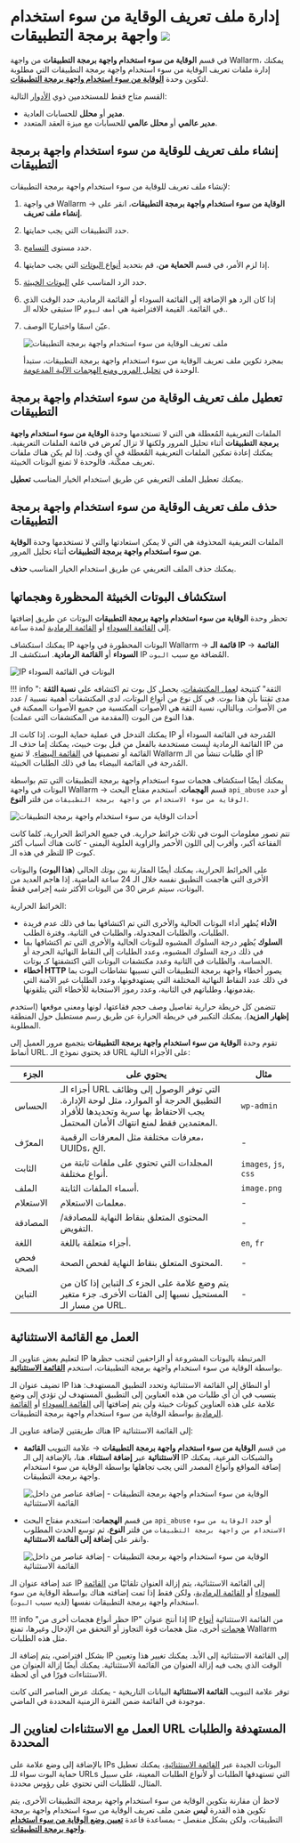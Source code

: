 # إدارة ملف تعريف الوقاية من سوء استخدام واجهة برمجة التطبيقات <a href="../../about-wallarm/subscription-plans/#subscription-plans"><img src="../../images/api-security-tag.svg" style="border: none;"></a>

في قسم **الوقاية من سوء استخدام واجهة برمجة التطبيقات** من واجهة Wallarm، يمكنك إدارة ملفات تعريف الوقاية من سوء استخدام واجهة برمجة التطبيقات التي مطلوبة لتكوين وحدة [**الوقاية من سوء استخدام واجهة برمجة التطبيقات**](../about-wallarm/api-abuse-prevention.md).

القسم متاح فقط للمستخدمين ذوي [الأدوار](../user-guides/settings/users.md#user-roles) التالية:

* **مدير** أو **محلل** للحسابات العادية.
* **مدير عالمي** أو **محلل عالمي** للحسابات مع ميزة العقد المتعدد.

## إنشاء ملف تعريف للوقاية من سوء استخدام واجهة برمجة التطبيقات

لإنشاء ملف تعريف للوقاية من سوء استخدام واجهة برمجة التطبيقات:

1. في واجهة Wallarm → **الوقاية من سوء استخدام واجهة برمجة التطبيقات**، انقر على **إنشاء ملف تعريف**.
1. حدد التطبيقات التي يجب حمايتها.
1. حدد مستوى [التسامح](../about-wallarm/api-abuse-prevention.md#tolerance).
1. إذا لزم الأمر، في قسم **الحماية من**، قم بتحديد [أنواع البوتات](../about-wallarm/api-abuse-prevention.md#automated-threats-blocked-by-api-abuse-prevention) التي يجب حمايتها.
1. حدد الرد المناسب علي [البوتات الخبيثة](../about-wallarm/api-abuse-prevention.md#reaction-to-malicious-bots).
1. إذا كان الرد هو الإضافة إلى القائمة السوداء أو القائمة الرمادية، حدد الوقت الذي ستبقى خلاله الـ IP في القائمة. القيمة الافتراضية هي `أضف ليوم`..
1. عيّن اسمًا واختياريًا الوصف.

    ![ملف تعريف الوقاية من سوء استخدام واجهة برمجة التطبيقات](../images/about-wallarm-waf/abi-abuse-prevention/create-api-abuse-prevention.png)

    بمجرد تكوين ملف تعريف الوقاية من سوء استخدام واجهة برمجة التطبيقات، ستبدأ الوحدة في [تحليل المرور ومنع الهجمات الآلية المدعومة](../about-wallarm/api-abuse-prevention.md#how-api-abuse-prevention-works).

## تعطيل ملف تعريف الوقاية من سوء استخدام واجهة برمجة التطبيقات

الملفات التعريفية المُعطلة هي التي لا تستخدمها وحدة **الوقاية من سوء استخدام واجهة برمجة التطبيقات** أثناء تحليل المرور ولكنها لا تزال تُعرض في قائمة الملفات التعريفية. يمكنك إعادة تمكين الملفات التعريفية المُعطلة في أي وقت. إذا لم يكن هناك ملفات تعريف ممكّنة، فالوحدة لا تمنع البوتات الخبيثة.

يمكنك تعطيل الملف التعريفي عن طريق استخدام الخيار المناسب **تعطيل**.

## حذف ملف تعريف الوقاية من سوء استخدام واجهة برمجة التطبيقات

الملفات التعريفية المحذوفة هي التي لا يمكن استعادتها والتي لا تستخدمها وحدة **الوقاية من سوء استخدام واجهة برمجة التطبيقات** أثناء تحليل المرور.

يمكنك حذف الملف التعريفي عن طريق استخدام الخيار المناسب **حذف**.

## استكشاف البوتات الخبيثة المحظورة وهجماتها

تحظر وحدة **الوقاية من سوء استخدام واجهة برمجة التطبيقات** البوتات عن طريق إضافتها إلى [القائمة السوداء](../user-guides/ip-lists/overview.md) أو [القائمة الرمادية](../user-guides/ip-lists/overview.md) لمدة ساعة.

يمكنك استكشاف IP البوتات المحظورة في واجهة Wallarm → **قائمة الـ IP** → **القائمة السوداء** أو **القائمة الرمادية**. استكشف الـ IP المُضافة مع سبب `البوت`.

![IP البوتات في القائمة السوداء](../images/about-wallarm-waf/abi-abuse-prevention/denylisted-bot-ips.png)

!!! info "الثقة"
    كنتيجة ل[عمل المكتشفات](../about-wallarm/api-abuse-prevention.md#how-api-abuse-prevention-works)، يحصل كل بوت تم اكتشافه على **نسبة الثقة** : مدى ثقتنا بأن هذا بوت. في كل نوع من أنواع البوتات، لدى المكتشفات أهمية نسبية / عدد من الأصوات. وبالتالي، نسبة الثقة هي الأصوات المكتسبة من جميع الأصوات الممكنة في هذا النوع من البوت (المقدمة من المكتشفات التي عملت).

يمكنك التدخل في عملية حماية البوت. إذا كانت الـ IP المُدرجة في القائمة السوداء أو القائمة الرمادية ليست مستخدمة بالفعل من قبل بوت خبيث، يمكنك إما حذف الـ IP من القائمة أو تضمينها في [القائمة البيضاء](../user-guides/ip-lists/overview.md). لا تمنع Wallarm أي طلبات تنشأ من الـ IP المُدرجة في القائمة البيضاء بما في ذلك الطلبات الخبيثة.

يمكنك أيضًا استكشاف هجمات سوء استخدام واجهة برمجة التطبيقات التي تتم بواسطة البوتات في واجهة Wallarm → قسم **الهجمات**. استخدم مفتاح البحث `api_abuse` أو حدد `الوقاية من سوء الاستخدام من واجهة برمجة التطبيقات` من فلتر **النوع**.

![أحداث الوقاية من سوء استخدام واجهة برمجة التطبيقات](../images/about-wallarm-waf/abi-abuse-prevention/api-abuse-events.png)

تتم تصور معلومات البوت في ثلاث خرائط حرارية. في جميع الخرائط الحرارية، كلما كانت الفقاعة أكبر، وأقرب إلى اللون الأحمر والزاوية العلوية اليمنى - كانت هناك أسباب أكثر للنظر في هذه الـ IP كبوت.

على الخرائط الحرارية، يمكنك أيضًا المقارنة بين بوتك الحالي (**هذا البوت**) والبوتات الأخرى التي هاجمت التطبيق نفسه خلال الـ 24 ساعة الماضية. إذا هاجم العديد من البوتات، سيتم عرض 30 من البوتات الأكثر شبه إجرامي فقط.

الخرائط الحرارية:

* **الأداء** يُظهر أداء البوتات الحالية والأخرى التي تم اكتشافها بما في ذلك عدم فريدة الطلبات، والطلبات المجدولة، والطلبات في الثانية، وفترة الطلب.
* **السلوك** يُظهر درجة السلوك المشبوه للبوتات الحالية والأخرى التي تم اكتشافها بما في ذلك درجة السلوك المشبوه، وعدد الطلبات إلى النقاط النهائية الحرجة أو الحساسة، والطلبات في الثانية وعدد مكتشفات البوتات التي اكتشفتها كـ بوتات.
* **أخطاء HTTP** يصور أخطاء واجهة برمجة التطبيقات التي تسببها نشاطات البوت بما في ذلك عدد النقاط النهائية المختلفة التي يستهدفونها، وعدد الطلبات غير الآمنة التي يقدمونها، وطلباتهم في الثانية، وعدد رموز الاستجابة للأخطاء التي يتلقونها.

تتضمن كل خريطة حرارية تفاصيل وصف حجم فقاعتها، لونها ومعنى موقعها (استخدم **إظهار المزيد**). يمكنك التكبير في خريطة الحرارة عن طريق رسم مستطيل حول المنطقة المطلوبة.

تقوم وحدة **الوقاية من سوء استخدام واجهة برمجة التطبيقات** بتجميع مرور العميل إلى أنماط URL. قد يحتوي نموذج الـ URL على الأجزاء التالية:

| الجزء | يحتوي على | مثال |
|---|---|---|
| الحساس | أجزاء الـ URL التي توفر الوصول إلى وظائف التطبيق الحرجة أو الموارد، مثل لوحة الإدارة. يجب الاحتفاظ بها سرية وتحديدها للأفراد المعتمدين فقط لمنع انتهاك الأمان المحتمل. | `wp-admin` |
| المعرّف | معرفات مختلفة مثل المعرفات الرقمية، UUIDs، الخ. | - |
| الثابت | المجلدات التي تحتوي على ملفات ثابتة من أنواع مختلفة. | `images`, `js`, `css` |
| الملف | أسماء الملفات الثابتة. | `image.png` |
| الاستعلام | معلمات الاستعلام. | - |
| المصادقة | المحتوى المتعلق بنقاط النهاية للمصادقة/التفويض. | - |
| اللغة | أجزاء متعلقة باللغة. | `en`, `fr` |
| فحص الصحة | المحتوى المتعلق بنقاط النهاية لفحص الصحة. | - |
| التباين | يتم وضع علامة على الجزء كـ التباين إذا كان من المستحيل نسبها إلى الفئات الأخرى. جزء متغير من مسار الـ URL. | - |

## العمل مع القائمة الاستثنائية

لتعليم بعض عناوين الـ IP المرتبطة بالبوتات المشروعة أو الزاحفين لتجنب حظرها بواسطة الوقاية من سوء استخدام واجهة برمجة التطبيقات، استخدم [**القائمة الاستثنائية**](../about-wallarm/api-abuse-prevention.md#exception-list).

تضيف عنوان الـ IP أو النطاق إلى القائمة الاستثنائية وتحدد التطبيق المستهدف: هذا يتسبب في أن أي طلبات من هذه العناوين إلى التطبيق المستهدف لن تؤدي إلى وضع علامة على هذه العناوين كبوتات خبيثة ولن يتم إضافتها إلى [القائمة السوداء](../user-guides/ip-lists/overview.md) أو [القائمة الرمادية](../user-guides/ip-lists/overview.md) بواسطة الوقاية من سوء استخدام واجهة برمجة التطبيقات.

هناك طريقتين لإضافة عناوين الـ IP إلى القائمة الاستثنائية:

* من قسم **الوقاية من سوء استخدام واجهة برمجة التطبيقات** → علامة التبويب **القائمة الاستثنائية** عبر **إضافة استثناء**. هنا، بالإضافة إلى الـ IP والشبكات الفرعية، يمكنك إضافة المواقع وأنواع المصدر التي يجب تجاهلها بواسطة الوقاية من سوء استخدام واجهة برمجة التطبيقات.

    ![الوقاية من سوء استخدام واجهة برمجة التطبيقات - إضافة عناصر من داخل القائمة الاستثنائية](../images/about-wallarm-waf/abi-abuse-prevention/exception-list-add-from-inside.png)

* من قسم **الهجمات**: استخدم مفتاح البحث `api_abuse` أو حدد `الوقاية من سوء الاستخدام من واجهة برمجة التطبيقات` من فلتر **النوع**، ثم توسع الحدث المطلوب وانقر على **إضافة إلى القائمة الاستثنائية**.

    ![الوقاية من سوء استخدام واجهة برمجة التطبيقات - إضافة عناصر من داخل القائمة الاستثنائية](../images/about-wallarm-waf/abi-abuse-prevention/exception-list-add-from-event.png)

عند إضافة عنوان الـ IP إلى القائمة الاستثنائية، يتم إزالة العنوان تلقائيًا من [القائمة السوداء](../user-guides/ip-lists/overview.md) أو [القائمة الرمادية](../user-guides/ip-lists/overview.md)، ولكن فقط إذا تمت إضافته هناك بواسطة الوقاية من سوء استخدام واجهة برمجة التطبيقات نفسها (لديه سبب `البوت`).

!!! info "حظر أنواع هجمات أخرى من IP"
    إذا أنتج عنوان IP من القائمة الاستثنائية [أنواع هجمات](../attacks-vulns-list.md) أخرى، مثل هجمات قوة التجاوز أو التحقق من الإدخال وغيرها، تمنع Wallarm مثل هذه الطلبات.

بشكل افتراضي، يتم إضافة الـ IP إلى القائمة الاستثنائية إلى الأبد. يمكنك تغيير هذا وتعيين الوقت الذي يجب فيه إزالة العنوان من القائمة الاستثنائية. يمكنك أيضًا إزالة العنوان من الاستثناءات فورًا في أي لحظة.

توفر علامة التبويب **القائمة الاستثنائية** البيانات التاريخية - يمكنك عرض العناصر التي كانت موجودة في القائمة ضمن الفترة الزمنية المحددة في الماضي.

## العمل مع الاستثناءات لعناوين الـ URL المستهدفة والطلبات المحددة

بالإضافة إلى وضع علامة على IPs البوتات الجيدة عبر  [القائمة الاستثنائية](#working-with-exception-list)، يمكنك تعطيل حماية البوت سواء للـ URLs التي تستهدفها الطلبات أو لأنواع الطلبات المعينة، على سبيل المثال، للطلبات التي تحتوي على رؤوس محددة.

لاحظ أن مقارنة بتكوين الوقاية من سوء استخدام واجهة برمجة التطبيقات الأخرى، يتم تكوين هذه القدرة **ليس** ضمن ملف تعريف الوقاية من سوء استخدام واجهة برمجة التطبيقات، ولكن بشكل منفصل - بمساعدة قاعدة [**تعيين وضع الوقاية من سوء استخدام واجهة برمجة التطبيقات**](../user-guides/rules/api-abuse-url.md).